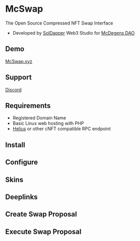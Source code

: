 # McSwap
The Open Source Compressed NFT Swap Interface
* Developed by [SolDapper](https://twitter.com/SolDapper) Web3 Studio for [McDegens DAO](https://twitter.com/McDegensDAO)

## Demo
[McSwap.xyz](https://mcswap.xyz)

## Support
[Discord](https://discord.com/invite/mcdegensdao)

## Requirements
* Registered Domain Name
* Basic Linux web hosting with PHP
* [Helius](https://www.helius.dev) or other cNFT compatible RPC endpoint

## Install

## Configure

## Skins

## Deeplinks

## Create Swap Proposal

## Execute Swap Proposal
